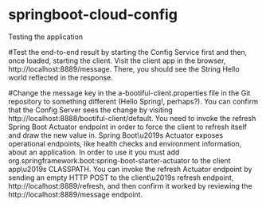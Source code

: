 # springboot-cloud-config

Testing the application

#Test the end-to-end result by starting the Config Service first and then, once loaded, starting the client. 
Visit the client app in the browser, http://localhost:8889/message. 
There, you should see the String Hello world reflected in the response.

#Change the message key in the a-bootiful-client.properties file in the Git repository to something different (Hello Spring!, perhaps?). 
You can confirm that the Config Server sees the change by visiting http://localhost:8888/bootiful-client/default. 
You need to invoke the refresh Spring Boot Actuator endpoint in order to force the client to refresh itself and draw the new value in. 
Spring Boot\u2019s Actuator exposes operational endpoints, like health checks and environment information, about an application. 
In order to use it you must add org.springframework.boot:spring-boot-starter-actuator to the client app\u2019s CLASSPATH. 
You can invoke the refresh Actuator endpoint by sending an empty HTTP POST to the client\u2019s refresh endpoint,
http://localhost:8889/refresh, and then confirm it worked by reviewing the http://localhost:8889/message endpoint.
